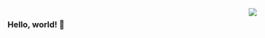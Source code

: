<img align="right" src="https://github-readme-stats.vercel.app/api?username=voshk&show_icons=true&icon_color=CE1D2D&text_color=718096&bg_color=ffffff&hide_title=true" />

### Hello, world! 👋

<!--
**voshk/voshk** is a ✨ _special_ ✨ repository because its `README.md` (this file) appears on your GitHub profile.

Here are some ideas to get you started:

- 🔭 I’m currently working on ...
- 🌱 I’m currently learning ...
- 👯 I’m looking to collaborate on ...
- 🤔 I’m looking for help with ...
- 💬 Ask me about ...
- 📫 How to reach me: ...
- 😄 Pronouns: ...
- ⚡ Fun fact: ...
-->
